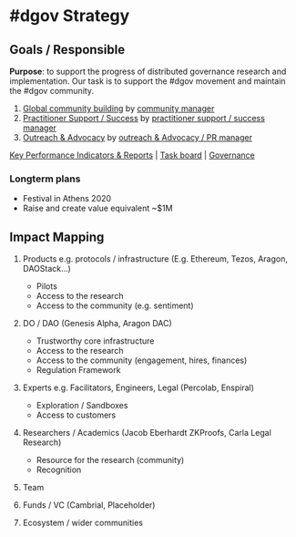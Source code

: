 # \#dgov Strategy

## Goals / Responsible

**Purpose**: to support the progress of distributed governance research and implementation. Our task is to support the \#dgov movement and maintain the \#dgov community.

1. [Global community building](community-building.md) by [community manager](../roles/community-manager/)
2. [Practitioner Support / Success](practitioner-support-success.md) by [practitioner support / success manager](../roles/practitioner-support-success/)
3. [Outreach & Advocacy](advocacy-and-education.md) by [outreach & Advocacy / PR manager](../roles/pr-manager.md)

[Key Performance Indicators & Reports](https://docs.google.com/spreadsheets/d/1B0XGN2uMeStBHcOcr0VySbSzYz_V67zmKCjJ-NBwvNU/edit#gid=590065571)  \|  [Task board](https://trello.com/b/CIKoPoBt/q1-2019)  \|  [Governance](../roles/) 

### Longterm plans

* Festival in Athens 2020
* Raise and create value equivalent ~$1M

## Impact Mapping

1. Products e.g. protocols / infrastructure \(E.g. Ethereum, Tezos, Aragon, DAOStack...\)

   * Pilots
   * Access to the research
   * Access to the community \(e.g. sentiment\)

2. DO / DAO \(Genesis Alpha, Aragon DAC\)

   * Trustworthy core infrastructure
   * Access to the research
   * Access to the community \(engagement, hires, finances\)
   * Regulation Framework

3. Experts e.g. Facilitators, Engineers, Legal \(Percolab, Enspiral\)

   * Exploration / Sandboxes
   * Access to customers

4. Researchers / Academics \(Jacob Eberhardt ZKProofs, Carla Legal Research\)

   * Resource for the research \(community\)
   * Recognition

5. Team
6. Funds / VC \(Cambrial, Placeholder\)
7. Ecosystem / wider communities

